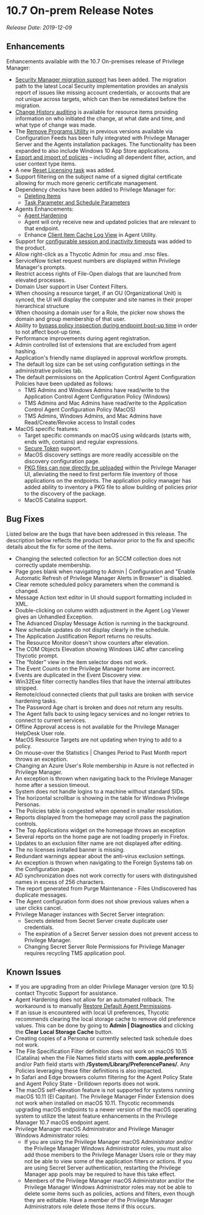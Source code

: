[title]: # (10.7 On-prem)
[tags]: # (on-premises)
[priority]: # (30097)
# 10.7 On-prem Release Notes

_Release Date: 2019-12-09_

## Enhancements

Enhancements available with the 10.7 On-premises release of Privilege Manager:

* [Security Manager migration support](../computer-groups/local-security/migrate-lss-policies.md) has been added. The migration path to the latest Local Security implementation provides an analysis report of issues like missing account credentials, or accounts that are not unique across targets, which can then be remediated before the migration.
* [Change History auditing](../admin/config/history/index.md) is available for resource items providing information on who initiated the change, at what date and time, and what type of change was made.
* The [Remove Programs Utility](../how-to/maintenance/remove-programs-utility.md) in previous versions available via Configuration Feeds has been fully integrated with Privilege Manager Server and the Agents installation packages. The functionality has been expanded to also include Windows 10 App Store applications.
* [Export and import of policies](../admin/folders/export.md) – including all dependent filter, action, and user context type items.
* A new [Reset Licensing task](../admin/tasks/reset-license.md) was added.
* Support filtering on the subject name of a signed digital certificate allowing for much more generic certificate management.
* Dependency checks have been added to Privilege Manager for:
  * [Deleting Items](../computer-groups/app-control/delete.md)
  * [Task Parameter and Schedule Parameters](../admin/tasks/scheduled/index.md#task_parameter_conflicts)
* Agents Enhancements:
  * [Agent Hardening](../agents/win/pre-10.7.1-agent-hardening.md)
  * Agent will only receive new and updated policies that are relevant to that endpoint.
  * Enhance [Client Item Cache Log View](../agents/win/ts/endpoint-issues.md#view_cache_button) in Agent Utility.
* Support for [configurable session and inactivity timeouts](../admin/config/advanced/adv-pm-general.md#general_system_settings) was added to the product.
* Allow right-click as a Thycotic Admin for .msu and .msc files.
* ServiceNow ticket request numbers are displayed within Privilege Manager's prompts.
* Restrict access rights of File-Open dialogs that are launched from elevated processes.
* Domain User support in User Context Filters.
* When choosing a resource target, if an OU (Organizational Unit) is synced, the UI will display the computer and site names in their proper hierarchical structure
* When choosing a domain user for a Role, the picker now shows the domain and group membership of that user.
* Ability to [bypass policy inspection during endpoint boot-up time](../troubleshooting/performance/boot-up.md) in order to not affect boot-up time.
* Performance improvements during agent registration.
* Admin controlled list of extensions that are excluded from agent hashing.
* Application's friendly name displayed in approval workflow prompts.
* The default log size can be set using configuration settings in the administrative policies tab.
* The default permissions on the Application Control Agent Configuration Policies have been updated as follows:
  * TMS Admins and Windows Admins have read/write to the Application Control Agent Configuration Policy (Windows)
  * TMS Admins and Mac Admins have read/write to the Application Control Agent Configuration Policy (MacOS)
  * TMS Admins, Windows Admins, and Mac Admins have Read/Create/Revoke access to Install codes
* MacOS specific features:
  * Target specific commands on macOS using wildcards (starts with, ends with, contains) and regular expressions.
  * [Secure Token](../platforms/macOS/secure-token.md) support.
  * MacOS discovery settings are more readily accessible on the discovery configuration page.
  * [PKG files can now directly be uploaded](../computer-groups/macOS/examples/inventory-pkg.md) within the Privilege Manager UI, alleviating the need to first perform file inventory of those applications on the endpoints. The application policy manager has added ability to inventory a PKG file to allow building of policies prior to     the discovery of the package.
  * MacOS Catalina support.

## Bug Fixes

Listed below are the bugs that have been addressed in this release. The description below reflects the product behavior prior to the fix and specific details about the fix for some of the items.

* Changing the selected collection for an SCCM collection does not correctly update membership.
* Page goes blank when navigating to Admin | Configuration and "Enable Automatic Refresh of Privilege Manager Alerts in Browser" is disabled.
* Clear remote scheduled policy parameters when the command is changed.
* Message Action text editor in UI should support formatting included in XML.
* Double-clicking on column width adjustment in the Agent Log Viewer gives an Unhandled Exception.
* The Advanced Display Message Action is running in the background.
* New schedule updates do not display clearly in the schedule.
* The Application Justification Report returns no results.
* The Resource Monitor doesn't show counters after elevation.
* The COM Objects Elevation showing Windows UAC after canceling Thycotic prompt.
* The “folder” view in the item selector does not work.
* The Event Counts on the Privilege Manager home are incorrect.
* Events are duplicated in the Event Discovery view.
* Win32Exe filter correctly handles files that have the internal attributes stripped.
* Remote/cloud connected clients that pull tasks are broken with service hardening tasks.
* The Password Age chart is broken and does not return any results.
* The Agent falls back to using legacy services and no longer retries to connect to current services.
* Offline Approval access is not available for the Privilege Manager HelpDesk User role.
* MacOS Resource Targets are not updating when trying to add to a policy.
* On mouse-over the Statistics | Changes Period to Past Month report throws an exception.
* Changing an Azure User's Role membership in Azure is not reflected in Privilege Manager.
* An exception is thrown when navigating back to the Privilege Manager home after a session timeout.
* System does not handle logins to a machine without standard SIDs.
* The horizontal scrollbar is showing in the table for Windows Privilege Personas.
* The Policies table is congested when opened in smaller resolution.
* Reports displayed from the homepage may scroll pass the pagination controls.
* The Top Applications widget on the homepage throws an exception
* Several reports on the home page are not loading properly in Firefox.
* Updates to an exclusion filter name are not displayed after editing.
* The no licenses installed banner is missing.
* Redundant warnings appear about the anti-virus exclusion settings.
* An exception is thrown when navigating to the Foreign Systems tab on the Configuration page.
* AD synchronization does not work correctly for users with distinguished names in excess of 256 characters.
* The report generated from Purge Maintenance - Files Undiscovered has duplicate messages.
* The Agent configuration form does not show previous values when a user clicks cancel.
* Privilege Manager instances with Secret Server integration:
  * Secrets deleted from Secret Server create duplicate user credentials.
  * The expiration of a Secret Server session does not prevent access to Privilege Manager.
  * Changing Secret Server Role Permissions for Privilege Manager requires recycling TMS application pool.

## Known Issues

* If you are upgrading from an older Privilege Manager version (pre 10.5) contact Thycotic Support for assistance.
* Agent Hardening does not allow for an automated rollback. The workaround is to manually [Restore Default Agent Permissions](../agents/win/pre-10.7.1-agent-hardening.md).
* If an issue is encountered with local UI preferences, Thycotic recommends clearing the local storage cache to remove old preference values. This can be done by going to __Admin | Diagnostics__ and clicking the __Clear Local Storage Cache__ button.
* Creating copies of a Persona or currently selected task schedule does not work.
* The File Specification Filter definition does not work on macOS 10.15 (Catalina) when the File Names field starts with __com.apple.preference__ and/or Path field starts with __/System/Library/PreferencePanes/__. Any Policies leveraging these filter definitions is also impacted.
* In Safari and Edge browsers column filtering for the Agent Policy State and Agent Policy State - Drilldown reports does not work.
* The macOS self-elevation feature is not supported for systems running macOS 10.11 (El Capitan). The Privilege Manager Finder Extension does not work when installed on macOS 10.11. Thycotic recommends upgrading macOS endpoints to a newer version of the macOS operating system to utilize the latest feature enhancements in the Privilege Manager 10.7 macOS endpoint agent.
* Privilege Manager macOS Administrator and Privilege Manager Windows Administrator roles:
  * If you are using the Privilege Manager macOS Administrator and/or the Privilege Manager Windows Administrator roles, you must also add those members to the Privilege Manager Users role or they may not be able to view some of the application filters or actions. If you are using Secret Server authentication, restarting the Privilege Manager app pools may be required to have this take effect.
  * Members of the Privilege Manager macOS Administrator and/or the Privilege Manager Windows Administrator roles may not be able to delete some items such as policies, actions and filters, even though they are editable. Have a member of the Privilege Manager Administrators role delete those items if this occurs.
